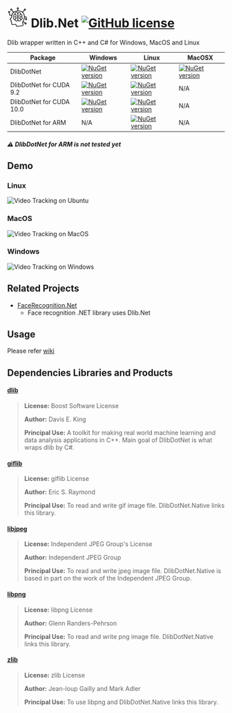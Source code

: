 # ![Alt text](nuget/ml48.png "Dlib.Net") Dlib.Net [![GitHub license](https://img.shields.io/github/license/mashape/apistatus.svg)]()

Dlib wrapper written in C++ and C# for Windows, MacOS and Linux

|Package|Windows|Linux|MacOSX|
|---|---|---|---|
|DlibDotNet|[![NuGet version](https://img.shields.io/nuget/v/DlibDotNet.svg)](https://www.nuget.org/packages/DlibDotNet)|[![NuGet version](https://img.shields.io/nuget/v/DlibDotNet.svg)](https://www.nuget.org/packages/DlibDotNet)|[![NuGet version](https://img.shields.io/nuget/v/DlibDotNet.svg)](https://www.nuget.org/packages/DlibDotNet)|
|DlibDotNet for CUDA 9.2|[![NuGet version](https://img.shields.io/nuget/v/DlibDotNet.CUDA92.svg)](https://www.nuget.org/packages/DlibDotNet.CUDA92)|[![NuGet version](https://img.shields.io/nuget/v/DlibDotNet.CUDA92.svg)](https://www.nuget.org/packages/DlibDotNet.CUDA92)|N/A|
|DlibDotNet for CUDA 10.0|[![NuGet version](https://img.shields.io/nuget/v/DlibDotNet.CUDA100.svg)](https://www.nuget.org/packages/DlibDotNet.CUDA100)|[![NuGet version](https://img.shields.io/nuget/v/DlibDotNet.CUDA100.svg)](https://www.nuget.org/packages/DlibDotNet.CUDA100)|N/A|
|DlibDotNet for ARM|N/A|[![NuGet version](https://img.shields.io/nuget/v/DlibDotNet-ARM.svg)](https://www.nuget.org/packages/DlibDotNet-ARM)|N/A|

##### :warning: DlibDotNet for ARM  is not tested yet

## Demo

### Linux
<img src="images/linux.gif?raw=true" width="400x300" title="Video Tracking on Ubuntu"/>

### MacOS
<img src="images/mac.gif?raw=true" width="400x300" title="Video Tracking on MacOS"/>

### Windows
<img src="images/win.gif?raw=true" width="400x200" title="Video Tracking on Windows"/>

## Related Projects

- [FaceRecognition.Net](https://github.com/takuya-takeuchi/FaceRecognitionDotNet)
  - Face recognition .NET library uses Dlib.Net

## Usage
 
Please refer [wiki](https://github.com/takuya-takeuchi/DlibDotNet/wiki)
 
## Dependencies Libraries and Products

#### [dlib](http://dlib.net/)

> **License:** Boost Software License
>
> **Author:** Davis E. King
> 
> **Principal Use:** A toolkit for making real world machine learning and data analysis applications in C++. Main goal of DlibDotNet is what wraps dlib by C#.

#### [giflib](http://giflib.sourceforge.net/)

> **License:** giflib License
>
> **Author:** Eric S. Raymond
> 
> **Principal Use:** To read and write gif image file. DlibDotNet.Native links this library.

#### [libjpeg](http://www.ijg.org/)

> **License:** Independent JPEG Group's License
>
> **Author:** Independent JPEG Group
> 
> **Principal Use:** To read and write jpeg image file. DlibDotNet.Native is based in part on the work of
the Independent JPEG Group.

#### [libpng](http://libpng.org/pub/png/libpng.html)

> **License:** libpng License
>
> **Author:** Glenn Randers-Pehrson
> 
> **Principal Use:** To read and write png image file. DlibDotNet.Native links this library.

#### [zlib](https://zlib.net/)

> **License:** zlib License
>
> **Author:** Jean-loup Gailly and Mark Adler
> 
> **Principal Use:** To use libpng and DlibDotNet.Native links this library.